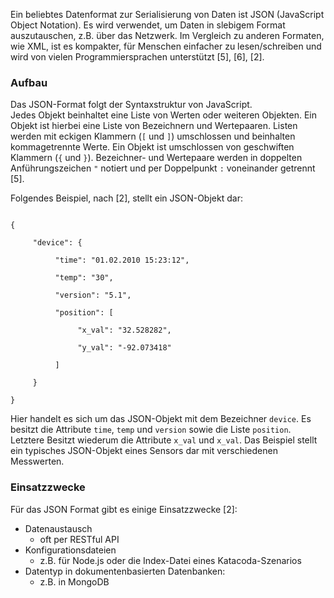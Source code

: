 Ein beliebtes Datenformat zur Serialisierung von Daten ist JSON (JavaScript Object Notation).
Es wird verwendet, um Daten in slebigem Format auszutauschen, z.B. über das Netzwerk.
Im Vergleich zu anderen Formaten, wie XML, ist es kompakter, für Menschen einfacher zu lesen/schreiben und wird von vielen Programmiersprachen unterstützt [5], [6], [2].

### Aufbau

Das JSON-Format folgt der Syntaxstruktur von JavaScript.<br>
Jedes Objekt beinhaltet eine Liste von Werten oder weiteren Objekten.
Ein Objekt ist hierbei eine Liste von Bezeichnern und Wertepaaren.
Listen werden mit eckigen Klammern (`[` und `]`) umschlossen und beinhalten kommagetrennte Werte.
Ein Objekt ist umschlossen von geschwiften Klammern (`{` und `}`).
Bezeichner- und Wertepaare werden in doppelten Anführungszeichen `"` notiert und per Doppelpunkt `:` voneinander getrennt [5].

Folgendes Beispiel, nach [2], stellt ein JSON-Objekt dar:

<code> 
{<br>
    &nbsp;"device": {<br>
    &nbsp;&nbsp;    "time": "01.02.2010 15:23:12",<br>
    &nbsp;&nbsp;    "temp": "30",<br>
    &nbsp;&nbsp;    "version": "5.1",<br>
    &nbsp;&nbsp;    "position": [<br>
    &nbsp;&nbsp;&nbsp;        "x_val": "32.528282",<br>
    &nbsp;&nbsp;&nbsp;        "y_val": "-92.073418"<br>
    &nbsp;&nbsp;    ]<br>
    &nbsp;}<br>
}
</code>

Hier handelt es sich um das JSON-Objekt mit dem Bezeichner `device`.
Es besitzt die Attribute `time`, `temp` und `version` sowie die Liste `position`.
Letztere Besitzt wiederum die Attribute `x_val` und `x_val`.
Das Beispiel stellt ein typisches JSON-Objekt eines Sensors dar mit verschiedenen Messwerten.

### Einsatzzwecke

Für das JSON Format gibt es einige Einsatzzwecke [2]:

-   Datenaustausch
    -   oft per RESTful API
-   Konfigurationsdateien
    -   z.B. für Node.js oder die Index-Datei eines Katacoda-Szenarios
-   Datentyp in dokumentenbasierten Datenbanken:
    -   z.B. in MongoDB
